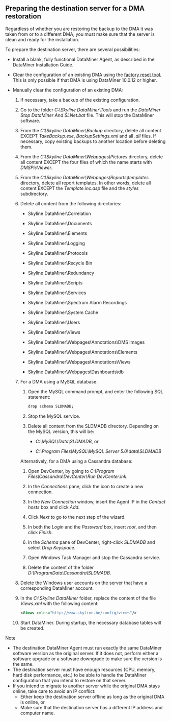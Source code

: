 ## Preparing the destination server for a DMA restoration

Regardless of whether you are restoring the backup to the DMA it was taken from or to a different DMA, you must make sure that the server is clean and ready for the installation.

To prepare the destination server, there are several possibilities:

- Install a blank, fully functional DataMiner Agent, as described in the DataMiner Installation Guide.

- Clear the configuration of an existing DMA using the [factory reset tool.](https://community.dataminer.services/documentation/factory-reset-tool/) This is only possible if that DMA is using DataMiner 10.0.12 or higher.

- Manually clear the configuration of an existing DMA:

    1. If necessary, take a backup of the existing configuration.

    2. Go to the folder *C:\\Skyline DataMiner\\Tools* and run the *DataMiner Stop DataMiner And SLNet.bat* file. This will stop the DataMiner software.

    3. From the *C:\\Skyline DataMiner\\Backup* directory, delete all content EXCEPT *TakeBackup.exe*, *BackupSettings.xml* and all *.dll* files. If necessary, copy existing backups to another location before deleting them.

    4. From the *C:\\Skyline DataMiner\\Webpages\\Pictures* directory, delete all content EXCEPT the four files of which the name starts with *DMSPicViewer*.

    5. From the *C:\\Skyline DataMiner\\Webpages\\Reports\\templates* directory, delete all report templates. In other words, delete all content EXCEPT the *Template.inc.asp* file and the *styles* subdirectory.

    6. Delete all content from the following directories:

        - Skyline DataMiner\\Correlation

        - Skyline DataMiner\\Documents

        - Skyline DataMiner\\Elements

        - Skyline DataMiner\\Logging

        - Skyline DataMiner\\Protocols

        - Skyline DataMiner\\Recycle Bin

        - Skyline DataMiner\\Redundancy

        - Skyline DataMiner\\Scripts

        - Skyline DataMiner\\Services

        - Skyline DataMiner\\Spectrum Alarm Recordings

        - Skyline DataMiner\\System Cache

        - Skyline DataMiner\\Users

        - Skyline DataMiner\\Views

        - Skyline DataMiner\\Webpages\\Annotations\\DMS Images

        - Skyline DataMiner\\Webpages\\Annotations\\Elements

        - Skyline DataMiner\\Webpages\\Annotations\\Views

        - Skyline DataMiner\\Webpages\\Dashboards\\db

    7. For a DMA using a MySQL database:

        1. Open the MySQL command prompt, and enter the following SQL statement:

            ```txt
            drop schema SLDMADB;
            ```

        2. Stop the MySQL service.

        3. Delete all content from the SLDMADB directory. Depending on the MySQL version, this will be:

            - *C:\\MySQL\\Data\\SLDMADB*, or

            - *C:\\Program Files\\MySQL\\MySQL Server 5.0\\data\\SLDMADB*

        Alternatively, for a DMA using a Cassandra database:

        1. Open DevCenter, by going to *C:\\Program Files\\Cassandra\\DevCenter\\Run DevCenter.lnk*.

        2. In the *Connections* pane, click the icon to create a new connection.

        3. In the *New Connection* window, insert the Agent IP in the *Contact hosts* box and click *Add*.

        4. Click *Next* to go to the next step of the wizard.

        5. In both the *Login* and the *Password* box, insert *root*, and then click *Finish*.

        6. In the *Schema* pane of DevCenter, right-click *SLDMADB* and select *Drop Keyspace*.

        7. Open Windows Task Manager and stop the Cassandra service.

        8. Delete the content of the folder *D:\\ProgramData\\Cassandra\\SLDMADB*.

    8. Delete the Windows user accounts on the server that have a corresponding DataMiner account.

    9. In the *C:\\Skyline DataMiner* folder, replace the content of the file *Views.xml* with the following content:

        ```xml
        <Views xmlns="http://www.skyline.be/config/views"/>
        ```

    10. Start DataMiner. During startup, the necessary database tables will be created.

> [!NOTE]
> - The destination DataMiner Agent must run exactly the same DataMiner software version as the original server. If it does not, perform either a software upgrade or a software downgrade to make sure the version is the same.
> - The destination server must have enough resources (CPU, memory, hard disk performance, etc.) to be able to handle the DataMiner configuration that you intend to restore on that server.
> - If you intend to migrate to another server while the original DMA stays online, take care to avoid an IP conflict:
>     - Either keep the destination server offline as long as the original DMA is online, or
>     - Make sure that the destination server has a different IP address and computer name.
>
